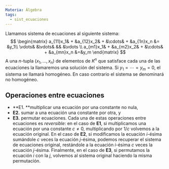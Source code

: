 ```yaml
---
Materia: Álgebra
tags:
  - sist_ecuaciones
---
```

Llamamos sistema de ecuaciones al siguiente sistema:
 $$ \begin{matrix} a_{11}x_1& + &a_{12}x_2& + &\cdots& + &a_{1n}x_n &= &y_1\\ \vdots&  &\vdots& &&  &\vdots \\ a_{m1}x_1& + &a_{m2}x_2& + &\cdots& + &a_{mn}x_n &=&y_m \end{matrix} $$
A una  $n$-tupla $(x_1,\ldots,x_n)$ de elementos de $K^n$ que satisface cada una de las ecuaciones la llamaremos una solución del sistema. Si $y_1 = \cdots = y_m=0$, el sistema se llamará homogéneo. En caso contrario el sistema se denominará no homogéneo.

## Operaciones entre ecuaciones
- **E1. **multiplicar una ecuación por una constante no nula,  
- **E2.** sumar a una ecuación una constante por otra, y
- **E3.** permutar ecuaciones. 
 Cada una de estas operaciones entre ecuaciones es *reversible*: en el caso de **E1**, si multiplicamos una ecuación por una constante $c\ne 0$, multiplicando por $1/c$ volvemos a la ecuación original. En el caso de **E2**, si modificamos la ecuación $i$-ésima sumándole $c$ veces la ecuación $j$-ésima, podemos recuperar el sistema de ecuaciones original, restándole a la ecuación $i$-ésima  $c$ veces la ecuación $j$-ésima. Finalmente, en el caso  de **E3**, si permutamos la ecuación $i$  con la $j$,  volvemos al sistema original haciendo la misma permutación. 



